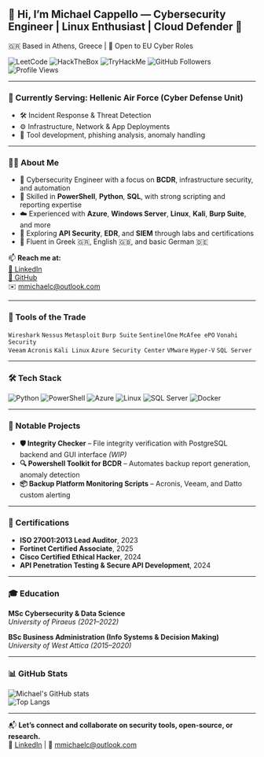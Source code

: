
## 👋 Hi, I’m Michael Cappello — Cybersecurity Engineer | Linux Enthusiast | Cloud Defender 🚀  
🇬🇷 Based in Athens, Greece | 💼 Open to EU Cyber Roles

![LeetCode](https://img.shields.io/badge/LeetCode-active-yellow)
![HackTheBox](https://img.shields.io/badge/HackTheBox-blue)
![TryHackMe](https://img.shields.io/badge/TryHackMe-ongoing-red)
![GitHub Followers](https://img.shields.io/github/followers/mmcyberus?label=Followers&style=social)
![Profile Views](https://komarev.com/ghpvc/?username=mmcyberus&color=blueviolet)

---

### 🔭 Currently Serving: **Hellenic Air Force** (Cyber Defense Unit)

- 🛠️ Incident Response & Threat Detection  
- ⚙️ Infrastructure, Network & App Deployments  
- 🧪 Tool development, phishing analysis, anomaly handling  

---

### 👨‍💻 About Me

- 🔐 Cybersecurity Engineer with a focus on **BCDR**, infrastructure security, and automation  
- 🧠 Skilled in **PowerShell**, **Python**, **SQL**, with strong scripting and reporting expertise  
- ☁️ Experienced with **Azure**, **Windows Server**, **Linux**, **Kali**, **Burp Suite**, and more  
- 🧪 Exploring **API Security**, **EDR**, and **SIEM** through labs and certifications  
- 💬 Fluent in Greek 🇬🇷, English 🇬🇧, and basic German 🇩🇪  

📫 **Reach me at:**  
[🔗 LinkedIn](https://www.linkedin.com/in/michael-cappello)  
[🔗 GitHub](https://github.com/mmcyberus)  
✉️ mmichaelc@outlook.com  

---

### 🧪 Tools of the Trade

`Wireshark` `Nessus` `Metasploit` `Burp Suite` `SentinelOne` `McAfee ePO` `Vonahi Security`  
`Veeam` `Acronis` `Kali Linux` `Azure Security Center` `VMware` `Hyper-V` `SQL Server`  

---

### 🛠 Tech Stack

![Python](https://img.shields.io/badge/Python-3670A0?style=for-the-badge&logo=python&logoColor=ffdd54)
![PowerShell](https://img.shields.io/badge/PowerShell-5391FE?style=for-the-badge&logo=powershell&logoColor=white)
![Azure](https://img.shields.io/badge/Azure-0078D4?style=for-the-badge&logo=microsoftazure&logoColor=white)
![Linux](https://img.shields.io/badge/Linux-FCC624?style=for-the-badge&logo=linux&logoColor=black)
![SQL Server](https://img.shields.io/badge/SQL%20Server-CC2927?style=for-the-badge&logo=microsoftsqlserver&logoColor=white)
![Docker](https://img.shields.io/badge/Docker-2496ED?style=for-the-badge&logo=docker&logoColor=white)

---

### 🔐 Notable Projects

- **🛡️ Integrity Checker** – File integrity verification with PostgreSQL backend and GUI interface *(WIP)*  
- **🔍 Powershell Toolkit for BCDR** – Automates backup report generation, anomaly detection  
- **📦 Backup Platform Monitoring Scripts** – Acronis, Veeam, and Datto custom alerting

---

### 📜 Certifications

- **ISO 27001:2013 Lead Auditor**, 2023  
- **Fortinet Certified Associate**, 2025  
- **Cisco Certified Ethical Hacker**, 2024  
- **API Penetration Testing & Secure API Development**, 2024  

---

### 🎓 Education

**MSc Cybersecurity & Data Science**  
*University of Piraeus (2021–2022)*

**BSc Business Administration (Info Systems & Decision Making)**  
*University of West Attica (2015–2020)*

---

### 📊 GitHub Stats

![Michael's GitHub stats](https://github-readme-stats.vercel.app/api?username=mmcyberus&show_icons=true&theme=tokyonight)  
![Top Langs](https://github-readme-stats.vercel.app/api/top-langs/?username=mmcyberus&layout=compact&theme=tokyonight)

---

📬 **Let’s connect and collaborate on security tools, open-source, or research.**  
🔗 [LinkedIn](https://linkedin.com/in/michael-cappello) | 💌 mmichaelc@outlook.com
